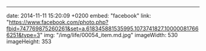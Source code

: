 ---
date: 2014-11-11 15:20:09 +0200
embed: "facebook"
link: "https://www.facebook.com/photo.php?fbid=747769875260261&set=a.618345881535995.1073741827.100000817666251&type=3"
img: "/img/life/00054_item.md.jpg"
imageWidth: 530
imageHeight: 353
